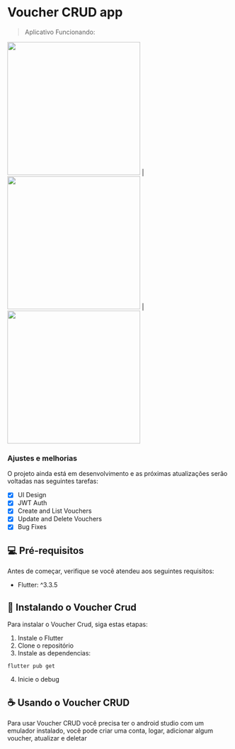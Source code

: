 # Voucher CRUD app

> Aplicativo Funcionando:

<img src="https://user-images.githubusercontent.com/38363665/213792172-a72c6542-5f3a-4f79-82ce-b5499a64757c.gif" width="300"> | <img src="https://user-images.githubusercontent.com/38363665/213792972-f06f4fa2-661c-46b4-bbb7-514ce1ccf3be.png" width="300">
 | <img src="https://user-images.githubusercontent.com/38363665/213792834-a94a79a8-4a39-4c29-8bcd-411abd1b45ef.png" width="300"> 



### Ajustes e melhorias

O projeto ainda está em desenvolvimento e as próximas atualizações serão voltadas nas seguintes tarefas:

- [x] UI Design
- [x] JWT Auth
- [x] Create and List Vouchers
- [x] Update and Delete Vouchers
- [x] Bug Fixes

## 💻 Pré-requisitos

Antes de começar, verifique se você atendeu aos seguintes requisitos:
* Flutter: ^3.3.5

## 🚀 Instalando o Voucher Crud

Para instalar o Voucher Crud, siga estas etapas:

1. Instale o Flutter
2. Clone o repositório
3. Instale as dependencias:
```
flutter pub get
```
4. Inicie o debug

## ☕ Usando o Voucher CRUD

Para usar Voucher CRUD você precisa ter o android studio com um emulador instalado, você pode criar uma conta, logar, adicionar algum voucher, atualizar e deletar

